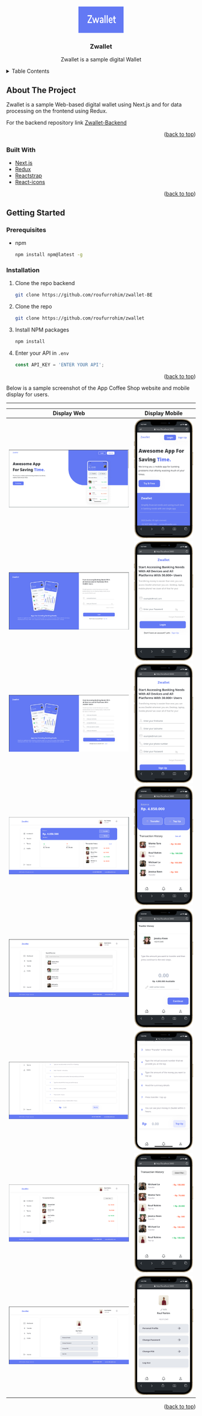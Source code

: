<div id="top"></div>
<!-- PROJECT LOGO -->
<br />
<div align="center">
  <a href="https://zwallet-ten.vercel.app/">
    <img src="img/web/logo.png" alt="Logo" width="120" height="70">
  </a>

  <h3 align="center">Zwallet</h3>

  <p align="center">
    Zwallet is a sample digital Wallet
  </p>
</div>



<!-- TABLE OF CONTENTS -->
<details>
  <summary>Table Contents</summary>
  <ol>
    <li>
      <a href="#about-the-project">About The Project</a>
      <ul>
        <li><a href="#built-with">Built With</a></li>
      </ul>
    </li>
    <li>
      <a href="#getting-started">Getting Started</a>
      <ul>
        <li><a href="#prerequisites">Prerequisites</a></li>
        <li><a href="#installation">Installation</a></li>
      </ul>
    </li>
    <li><a href="#gallery">Gallery</a></li>
  </ol>
</details>



<!-- ABOUT THE PROJECT -->
## About The Project


Zwallet is a sample Web-based digital wallet using Next.js and for data processing on the frontend using Redux.

For the backend repository link [Zwallet-Backend](https://github.com/roufurrohim/zwallet-BE)

<p align="right">(<a href="#top">back to top</a>)</p>



### Built With

* [Next.js](https://nextjs.org/)
* [Redux](https://redux.js.org/)
* [Reactstrap](https://reactstrap.github.io/)
* [React-icons](https://react-icons.github.io/)

<p align="right">(<a href="#top">back to top</a>)</p>



<!-- GETTING STARTED -->
## Getting Started

### Prerequisites

* npm
  ```sh
  npm install npm@latest -g
  ```

### Installation

1. Clone the repo backend
   ```sh
   git clone https://github.com/roufurrohim/zwallet-BE
   ```
2. Clone the repo
   ```sh
   git clone https://github.com/roufurrohim/zwallet
   ```
3. Install NPM packages
   ```sh
   npm install
   ```
4. Enter your API in `.env`
   ```js
   const API_KEY = 'ENTER YOUR API';
   ```

<p align="right">(<a href="#top">back to top</a>)</p>


Below is a sample screenshot of the App Coffee Shop website and mobile display for users.

---------------------------------------------------
Display Web|Display Mobile
:-----------------------:|:----------------------------:
![](img/web/homepage.png)|![](img/mobile/landing.png)
![](img/web/login.png)|![](img/mobile/LOGIN.png)
![](img/web/register.png)|![](img/mobile/signup.png)
![](img/web/dashboard.png)|![](img/mobile/dashboard.png)
![](img/web/transfer.png)|![](img/mobile/tf.png)
![](img/web/topup2.png)|![](img/mobile/topup2.png)
![](img/web/history.png)|![](img/mobile/history.png)
![](img/web/profile.png)|![](img/mobile/profile.png)

<p align="right">(<a href="#top">back to top</a>)</p>